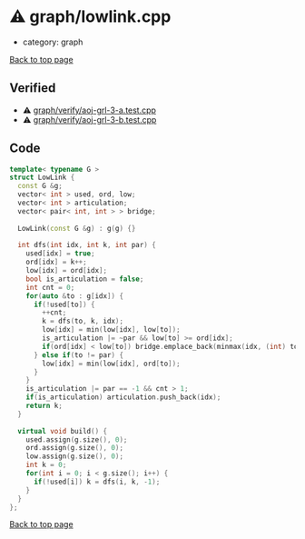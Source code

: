 <!-- mathjax config similar to math.stackexchange -->
<script type="text/javascript" async
  src="https://cdnjs.cloudflare.com/ajax/libs/mathjax/2.7.5/MathJax.js?config=TeX-MML-AM_CHTML">
</script>
<script type="text/x-mathjax-config">
  MathJax.Hub.Config({
    TeX: { equationNumbers: { autoNumber: "AMS" }},
    tex2jax: {
      inlineMath: [ ['$','$'] ],
      processEscapes: true
    },
    "HTML-CSS": { matchFontHeight: false },
    displayAlign: "left",
    displayIndent: "2em"
  });
</script>

<script type="text/javascript" src="https://cdnjs.cloudflare.com/ajax/libs/jquery/3.4.1/jquery.min.js"></script>
<script src="https://cdn.jsdelivr.net/npm/jquery-balloon-js@1.1.2/jquery.balloon.min.js" integrity="sha256-ZEYs9VrgAeNuPvs15E39OsyOJaIkXEEt10fzxJ20+2I=" crossorigin="anonymous"></script>
<script type="text/javascript" src="../../assets/js/copy-button.js"></script>
<link rel="stylesheet" href="../../assets/css/copy-button.css" />


# :warning: graph/lowlink.cpp
* category: graph


[Back to top page](../../index.html)



## Verified
* :warning: [graph/verify/aoj-grl-3-a.test.cpp](../../verify/graph/verify/aoj-grl-3-a.test.cpp.html)
* :warning: [graph/verify/aoj-grl-3-b.test.cpp](../../verify/graph/verify/aoj-grl-3-b.test.cpp.html)


## Code
```cpp
template< typename G >
struct LowLink {
  const G &g;
  vector< int > used, ord, low;
  vector< int > articulation;
  vector< pair< int, int > > bridge;
 
  LowLink(const G &g) : g(g) {}
 
  int dfs(int idx, int k, int par) {
    used[idx] = true;
    ord[idx] = k++;
    low[idx] = ord[idx];
    bool is_articulation = false;
    int cnt = 0;
    for(auto &to : g[idx]) {
      if(!used[to]) {
        ++cnt;
        k = dfs(to, k, idx);
        low[idx] = min(low[idx], low[to]);
        is_articulation |= ~par && low[to] >= ord[idx];
        if(ord[idx] < low[to]) bridge.emplace_back(minmax(idx, (int) to));
      } else if(to != par) {
        low[idx] = min(low[idx], ord[to]);
      }
    }
    is_articulation |= par == -1 && cnt > 1;
    if(is_articulation) articulation.push_back(idx);
    return k;
  }
 
  virtual void build() {
    used.assign(g.size(), 0);
    ord.assign(g.size(), 0);
    low.assign(g.size(), 0);
    int k = 0;
    for(int i = 0; i < g.size(); i++) {
      if(!used[i]) k = dfs(i, k, -1);
    }
  }
};

```

[Back to top page](../../index.html)

